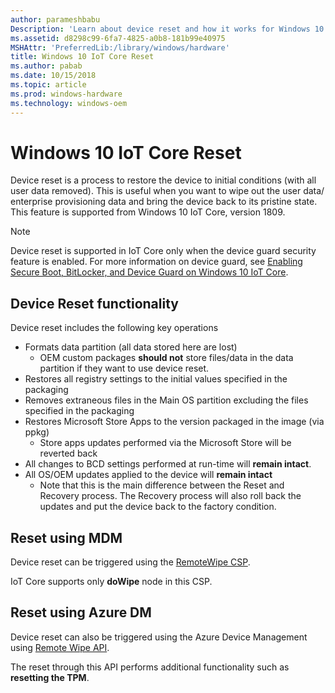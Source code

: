 ```yaml
---
author: parameshbabu
Description: 'Learn about device reset and how it works for Windows 10 IoT Core devices..'
ms.assetid: d8298c99-6fa7-4825-a0b8-181b99e40975
MSHAttr: 'PreferredLib:/library/windows/hardware'
title: Windows 10 IoT Core Reset
ms.author: pabab
ms.date: 10/15/2018
ms.topic: article
ms.prod: windows-hardware
ms.technology: windows-oem
---
```


# Windows 10 IoT Core Reset

Device reset is a process to restore the device to initial conditions (with all user data removed). This is useful when you want to wipe out the user data/ enterprise provisioning data and bring the device back to its pristine state. This feature is supported from Windows 10 IoT Core, version 1809.

> [!NOTE]
> Device reset is supported in IoT Core only when the device guard security feature is enabled. For more information on device guard, see [Enabling Secure Boot, BitLocker, and Device Guard on Windows 10 IoT Core](https://docs.microsoft.com/windows/iot-core/secure-your-device/securebootandbitlocker).

## Device Reset functionality

Device reset includes the following key operations

* Formats data partition (all data stored here are lost)
    - OEM custom packages **should not** store files/data in the data partition if they want to use device reset.
* Restores all registry settings to the initial values specified in the packaging
* Removes extraneous files in the Main OS partition excluding the files specified in the packaging
* Restores Microsoft Store Apps to the version packaged in the image (via ppkg)
    - Store apps updates performed via the Microsoft Store will be reverted back
* All changes to BCD settings performed at run-time will **remain intact**.
* All OS/OEM updates applied to the device will **remain intact**
    - Note that this is the main difference between the Reset and Recovery process. The Recovery process will also roll back the updates and put the device back to the factory condition.

## Reset using MDM

Device reset can be triggered using the [RemoteWipe CSP](https://docs.microsoft.com/en-us/windows/client-management/mdm/remotewipe-csp).

IoT Core supports only **doWipe** node in this CSP.

## Reset using Azure DM

Device reset can also be triggered using the Azure Device Management using [Remote Wipe API](https://github.com/ms-iot/iot-core-azure-dm-client/blob/master/docs/remote-wipe.md). 

The reset through this API performs additional functionality such as **resetting the TPM**.
